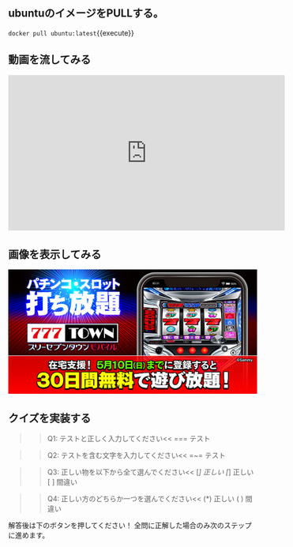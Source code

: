 ## ubuntuのイメージをPULLする。

`docker pull ubuntu:latest`{{execute}}<br>

## 動画を流してみる

<iframe width="560" height="315" src="https://www.youtube.com/embed/tAlggq5dT3M" frameborder="0" allow="accelerometer; autoplay; clipboard-write; encrypted-media; gyroscope; picture-in-picture" allowfullscreen></iframe>

## 画像を表示してみる

![Sammy Campaign](./assets/001.jpg)

## クイズを実装する
>>Q1: テストと正しく入力してください<<
=== テスト

>>Q2: テストを含む文字を入力してください<<
=~= テスト

>>Q3: 正しい物を以下から全て選んでください<<
[*] 正しい
[*] 正しい
[ ] 間違い

>>Q4: 正しい方のどちらか一つを選んでください<<
(*) 正しい
( ) 間違い

解答後は下のボタンを押してください！
全問に正解した場合のみ次のステップに進めます。